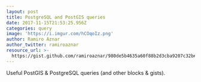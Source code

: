 ```yaml
---
layout: post
title: PostgreSQL and PostGIS queries
date: 2017-11-15T21:53:25.956Z
categories: query
image: 'https://i.imgur.com/hCOqoIz.png'
author: Ramiro Aznar
author_twitter: ramiroaznar
resource_url: >-
  https://gist.github.com/ramiroaznar/980de5b4635a60f88b2d3cba9207c32b#postgresql-and-postgis-queries
---
```

Useful PostGIS & PostgreSQL queries (and other blocks & gists).
